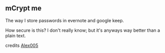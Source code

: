 ## mCrypt me

The way I store passwords in evernote and google keep. 

How secure is this? I don't really know; but it's anyways way better than a plain text.

credits [Alex005](https://github.com/Alex005 "Alex005")